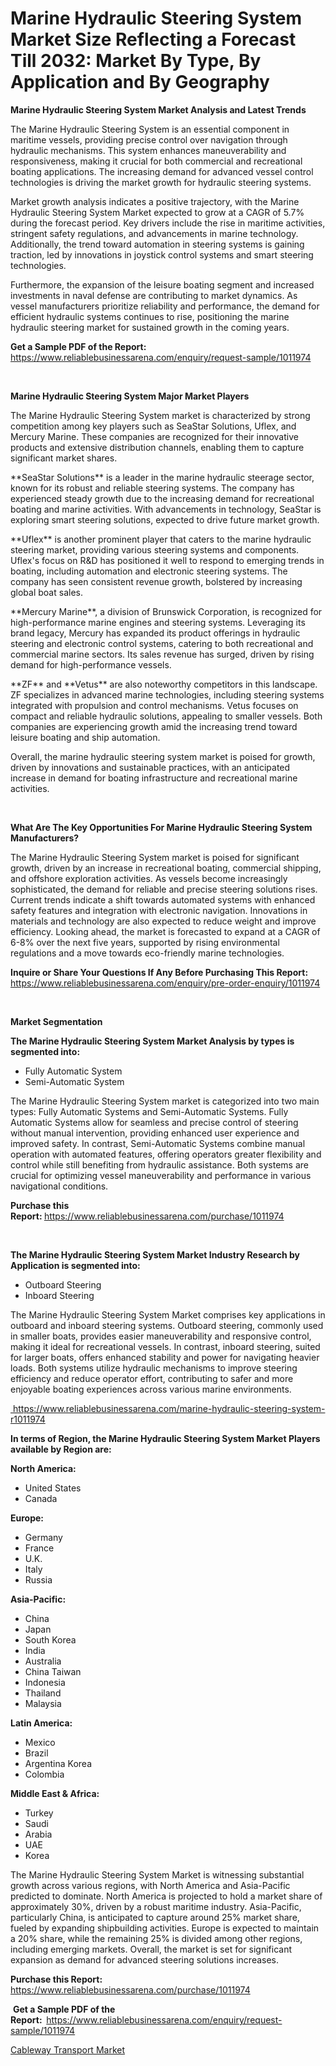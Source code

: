 <p><h1>Marine Hydraulic Steering System Market Size Reflecting a Forecast Till 2032: Market By Type, By Application and By Geography</h1></p><p><strong>Marine Hydraulic Steering System Market Analysis and Latest Trends</strong></p>
<p><p>The Marine Hydraulic Steering System is an essential component in maritime vessels, providing precise control over navigation through hydraulic mechanisms. This system enhances maneuverability and responsiveness, making it crucial for both commercial and recreational boating applications. The increasing demand for advanced vessel control technologies is driving the market growth for hydraulic steering systems.</p><p>Market growth analysis indicates a positive trajectory, with the Marine Hydraulic Steering System Market expected to grow at a CAGR of 5.7% during the forecast period. Key drivers include the rise in maritime activities, stringent safety regulations, and advancements in marine technology. Additionally, the trend toward automation in steering systems is gaining traction, led by innovations in joystick control systems and smart steering technologies.</p><p>Furthermore, the expansion of the leisure boating segment and increased investments in naval defense are contributing to market dynamics. As vessel manufacturers prioritize reliability and performance, the demand for efficient hydraulic systems continues to rise, positioning the marine hydraulic steering market for sustained growth in the coming years.</p></p>
<p><strong>Get a Sample PDF of the Report:&nbsp;</strong> <a href="https://www.reliablebusinessarena.com/enquiry/request-sample/1011974?utm_campaign=3001&utm_medium=2&utm_source=Github&utm_content=ia&utm_term=06032025&utm_id=marine-hydraulic-steering-system">https://www.reliablebusinessarena.com/enquiry/request-sample/1011974</a></p>
<p>&nbsp;</p>
<p><strong>Marine Hydraulic Steering System Major Market Players</strong></p>
<p><p>The Marine Hydraulic Steering System market is characterized by strong competition among key players such as SeaStar Solutions, Uflex, and Mercury Marine. These companies are recognized for their innovative products and extensive distribution channels, enabling them to capture significant market shares.</p><p>**SeaStar Solutions** is a leader in the marine hydraulic steerage sector, known for its robust and reliable steering systems. The company has experienced steady growth due to the increasing demand for recreational boating and marine activities. With advancements in technology, SeaStar is exploring smart steering solutions, expected to drive future market growth.</p><p>**Uflex** is another prominent player that caters to the marine hydraulic steering market, providing various steering systems and components. Uflex's focus on R&D has positioned it well to respond to emerging trends in boating, including automation and electronic steering systems. The company has seen consistent revenue growth, bolstered by increasing global boat sales.</p><p>**Mercury Marine**, a division of Brunswick Corporation, is recognized for high-performance marine engines and steering systems. Leveraging its brand legacy, Mercury has expanded its product offerings in hydraulic steering and electronic control systems, catering to both recreational and commercial marine sectors. Its sales revenue has surged, driven by rising demand for high-performance vessels.</p><p>**ZF** and **Vetus** are also noteworthy competitors in this landscape. ZF specializes in advanced marine technologies, including steering systems integrated with propulsion and control mechanisms. Vetus focuses on compact and reliable hydraulic solutions, appealing to smaller vessels. Both companies are experiencing growth amid the increasing trend toward leisure boating and ship automation.</p><p>Overall, the marine hydraulic steering system market is poised for growth, driven by innovations and sustainable practices, with an anticipated increase in demand for boating infrastructure and recreational marine activities.</p></p>
<p>&nbsp;</p>
<p><strong>What Are The Key Opportunities For Marine Hydraulic Steering System Manufacturers?</strong></p>
<p><p>The Marine Hydraulic Steering System market is poised for significant growth, driven by an increase in recreational boating, commercial shipping, and offshore exploration activities. As vessels become increasingly sophisticated, the demand for reliable and precise steering solutions rises. Current trends indicate a shift towards automated systems with enhanced safety features and integration with electronic navigation. Innovations in materials and technology are also expected to reduce weight and improve efficiency. Looking ahead, the market is forecasted to expand at a CAGR of 6-8% over the next five years, supported by rising environmental regulations and a move towards eco-friendly marine technologies.</p></p>
<p><strong>Inquire or Share Your Questions If Any Before Purchasing This Report:</strong> <a href="https://www.reliablebusinessarena.com/enquiry/pre-order-enquiry/1011974?utm_campaign=3001&utm_medium=2&utm_source=Github&utm_content=ia&utm_term=06032025&utm_id=marine-hydraulic-steering-system">https://www.reliablebusinessarena.com/enquiry/pre-order-enquiry/1011974</a></p>
<p>&nbsp;</p>
<p><strong>Market Segmentation</strong></p>
<p><strong>The Marine Hydraulic Steering System Market Analysis by types is segmented into:</strong></p>
<p><ul><li>Fully Automatic System</li><li>Semi-Automatic System</li></ul></p>
<p><p>The Marine Hydraulic Steering System market is categorized into two main types: Fully Automatic Systems and Semi-Automatic Systems. Fully Automatic Systems allow for seamless and precise control of steering without manual intervention, providing enhanced user experience and improved safety. In contrast, Semi-Automatic Systems combine manual operation with automated features, offering operators greater flexibility and control while still benefiting from hydraulic assistance. Both systems are crucial for optimizing vessel maneuverability and performance in various navigational conditions.</p></p>
<p><strong>Purchase this Report:&nbsp;</strong><a href="https://www.reliablebusinessarena.com/purchase/1011974?utm_campaign=3001&utm_medium=2&utm_source=Github&utm_content=ia&utm_term=06032025&utm_id=marine-hydraulic-steering-system">https://www.reliablebusinessarena.com/purchase/1011974</a></p>
<p>&nbsp;</p>
<p><strong>The Marine Hydraulic Steering System Market Industry Research by Application is segmented into:</strong></p>
<p><ul><li>Outboard Steering</li><li>Inboard Steering</li></ul></p>
<p><p>The Marine Hydraulic Steering System Market comprises key applications in outboard and inboard steering systems. Outboard steering, commonly used in smaller boats, provides easier maneuverability and responsive control, making it ideal for recreational vessels. In contrast, inboard steering, suited for larger boats, offers enhanced stability and power for navigating heavier loads. Both systems utilize hydraulic mechanisms to improve steering efficiency and reduce operator effort, contributing to safer and more enjoyable boating experiences across various marine environments.</p></p>
<p><a href="https://www.reliablebusinessarena.com/marine-hydraulic-steering-system-r1011974?utm_campaign=3001&utm_medium=2&utm_source=Github&utm_content=ia&utm_term=06032025&utm_id=marine-hydraulic-steering-system">&nbsp;https://www.reliablebusinessarena.com/marine-hydraulic-steering-system-r1011974</a></p>
<p><strong>In terms of Region, the Marine Hydraulic Steering System Market Players available by Region are:</strong></p>
<p>
    <p> <strong> North America: </strong>
        <ul>
            <li>United States</li>
            <li>Canada</li>
        </ul>
        </p> 
    <p> <strong> Europe: </strong>
        <ul>
            <li>Germany</li>
            <li>France</li>
            <li>U.K.</li>
            <li>Italy</li>
            <li>Russia</li>
        </ul>
        </p> 
    <p> <strong> Asia-Pacific: </strong>
        <ul>
            <li>China</li>
            <li>Japan</li>
            <li>South Korea</li>
            <li>India</li>
            <li>Australia</li>
            <li>China Taiwan</li>
            <li>Indonesia</li>
            <li>Thailand</li>
            <li>Malaysia</li>
        </ul>
        </p> 
    <p> <strong> Latin America: </strong>
        <ul>
            <li>Mexico</li>
            <li>Brazil</li>
            <li>Argentina Korea</li>
            <li>Colombia</li>
        </ul>
        </p> 
    <p> <strong> Middle East & Africa: </strong>
        <ul>
            <li>Turkey</li>
            <li>Saudi</li>
            <li>Arabia</li>
            <li>UAE</li>
            <li>Korea</li>
        </ul>
    </p>
    </p>
<p><p>The Marine Hydraulic Steering System Market is witnessing substantial growth across various regions, with North America and Asia-Pacific predicted to dominate. North America is projected to hold a market share of approximately 30%, driven by a robust maritime industry. Asia-Pacific, particularly China, is anticipated to capture around 25% market share, fueled by expanding shipbuilding activities. Europe is expected to maintain a 20% share, while the remaining 25% is divided among other regions, including emerging markets. Overall, the market is set for significant expansion as demand for advanced steering solutions increases.</p></p>
<p><strong>Purchase this Report: </strong><a href="https://www.reliablebusinessarena.com/purchase/1011974?utm_campaign=3001&utm_medium=2&utm_source=Github&utm_content=ia&utm_term=06032025&utm_id=marine-hydraulic-steering-system">https://www.reliablebusinessarena.com/purchase/1011974</a></p>
<p>&nbsp;<strong>Get a Sample PDF of the Report:&nbsp;&nbsp;</strong><a href="https://www.reliablebusinessarena.com/enquiry/request-sample/1011974?utm_campaign=3001&utm_medium=2&utm_source=Github&utm_content=ia&utm_term=06032025&utm_id=marine-hydraulic-steering-system">https://www.reliablebusinessarena.com/enquiry/request-sample/1011974</a></p>
<p><strong></strong></p>
<p><p><a href="https://github.com/aidelndasse/Market-Research-Report-List-1/blob/main/cableway-transport-market.md?utm_campaign=3001&utm_medium=2&utm_source=Github&utm_content=ia&utm_term=06032025&utm_id=marine-hydraulic-steering-system">Cableway Transport Market</a></p></p>